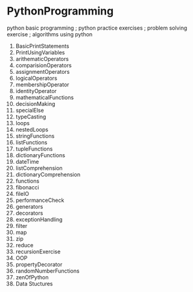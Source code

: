 # PythonProgramming
python basic programming ; python practice exercises ; problem solving exercise ; algorithms using python

1. BasicPrintStatements
2. PrintUsingVariables
3. arithematicOperators
4. comparisionOperators
5. assignmentOperators
6. logicalOperators
7. membershipOperator
8. identityOperator
9. mathematicalFunctions
10. decisionMaking
11. specialElse
12. typeCasting
13. loops
14. nestedLoops
15. stringFunctions
16. listFunctions
17. tupleFunctions
18. dictionaryFunctions
19. dateTime
20. listComprehension
21. dictionaryComprehension
22. functions
23. fibonacci
24. fileIO
25. performanceCheck
26. generators
27. decorators
28. exceptionHandling
29. filter
30. map
31. zip
32. reduce
33. recursionExercise
34. OOP
35. propertyDecorator
36. randomNumberFunctions
37. zenOfPython
38. Data Stuctures
